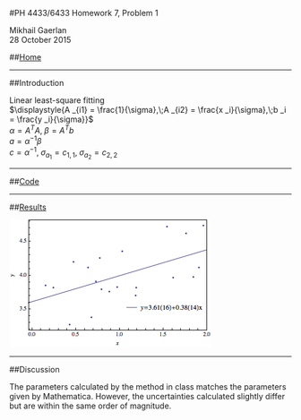 <script type="text/javascript" src="http://latex.codecogs.com/latexit.js"></script>
<script type="text/javascript">
LatexIT.add('p',true);
</script>
#PH 4433/6433 Homework 7, Problem 1

Mikhail Gaerlan  
28 October 2015

##[Home](../hw7.html)

---
##Introduction

Linear least-square fitting  
$\displaystyle{A _{i1} = \frac{1}{\sigma},\;A _{i2} = \frac{x _i}{\sigma},\;b _i = \frac{y _i}{\sigma}}$  
$\alpha=A^TA,\;\beta=A^Tb$  
$a = \alpha^{-1}\beta$  
$c = \alpha^{-1},\;\sigma _{a _1} = c _{1,1},\;\sigma _{a _2} = c _{2,2}$

---
##[Code](hw7-1.f90)

---
##[Results](hw7-1.txt)

![Least-Squares](leastsquares.png)

---
##Discussion

The parameters calculated by the method in class matches the parameters given by Mathematica. However, the uncertainties calculated slightly differ but are within the same order of magnitude.
